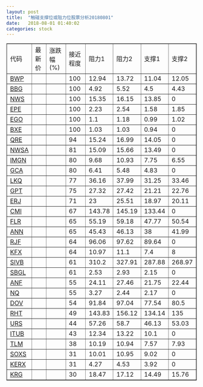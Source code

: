 ```yaml
---
layout: post
title:  "触碰支撑位或阻力位股票分析20180801"
date:   2018-08-01 01:40:02
categories: stock
---
```

<script type="text/javascript">
var stockList = []
stockList.push('gb_bwp');
stockList.push('gb_bbg');
stockList.push('gb_nws');
stockList.push('gb_epe');
stockList.push('gb_ego');
stockList.push('gb_bxe');
stockList.push('gb_qre');
stockList.push('gb_nwsa');
stockList.push('gb_imgn');
stockList.push('gb_gca');
stockList.push('gb_lkq');
stockList.push('gb_gpt');
stockList.push('gb_erj');
stockList.push('gb_cmi');
stockList.push('gb_flr');
stockList.push('gb_ann');
stockList.push('gb_rjf');
stockList.push('gb_kfx');
stockList.push('gb_sivb');
stockList.push('gb_sbgl');
stockList.push('gb_anf');
stockList.push('gb_nq');
stockList.push('gb_dov');
stockList.push('gb_rht');
stockList.push('gb_urs');
stockList.push('gb_itub');
stockList.push('gb_tlm');
stockList.push('gb_soxs');
stockList.push('gb_kerx');
stockList.push('gb_krg');
</script>
<table border="1">
 <tr>
 <td>代码</td>
 <td>最新价</td>
 <td>涨跌幅(%)</td>
 <td>接近程度</td>
 <td>阻力1</td>
 <td>阻力2</td>
 <td>支撑1</td>
 <td>支撑2</td>
</tr>
  <tr id="bwp" class="green">
  <td><a href="http://stock.finance.sina.com.cn/usstock/quotes/BWP.html" target="_blank">BWP</a></td><td></td><td></td><td>100</td><td>12.94</td><td>13.72</td><td>11.04</td><td>12.05</td></tr>
  <tr id="bbg" class="red">
  <td><a href="http://stock.finance.sina.com.cn/usstock/quotes/BBG.html" target="_blank">BBG</a></td><td></td><td></td><td>100</td><td>4.92</td><td>5.52</td><td>4.5</td><td>4.43</td></tr>
  <tr id="nws" class="red">
  <td><a href="http://stock.finance.sina.com.cn/usstock/quotes/NWS.html" target="_blank">NWS</a></td><td></td><td></td><td>100</td><td>15.35</td><td>16.15</td><td>13.85</td><td>0</td></tr>
  <tr id="epe" class="red">
  <td><a href="http://stock.finance.sina.com.cn/usstock/quotes/EPE.html" target="_blank">EPE</a></td><td></td><td></td><td>100</td><td>2.23</td><td>2.54</td><td>1.58</td><td>1.85</td></tr>
  <tr id="ego" class="red">
  <td><a href="http://stock.finance.sina.com.cn/usstock/quotes/EGO.html" target="_blank">EGO</a></td><td></td><td></td><td>100</td><td>1.1</td><td>1.18</td><td>0.99</td><td>1.02</td></tr>
  <tr id="bxe" class="green">
  <td><a href="http://stock.finance.sina.com.cn/usstock/quotes/BXE.html" target="_blank">BXE</a></td><td></td><td></td><td>100</td><td>1.03</td><td>1.03</td><td>0.94</td><td>0</td></tr>
  <tr id="qre" class="red">
  <td><a href="http://stock.finance.sina.com.cn/usstock/quotes/QRE.html" target="_blank">QRE</a></td><td></td><td></td><td>94</td><td>15.24</td><td>16.99</td><td>14.05</td><td>0</td></tr>
  <tr id="nwsa" class="red">
  <td><a href="http://stock.finance.sina.com.cn/usstock/quotes/NWSA.html" target="_blank">NWSA</a></td><td></td><td></td><td>81</td><td>15.09</td><td>15.66</td><td>13.49</td><td>0</td></tr>
  <tr id="imgn" class="red">
  <td><a href="http://stock.finance.sina.com.cn/usstock/quotes/IMGN.html" target="_blank">IMGN</a></td><td></td><td></td><td>80</td><td>9.68</td><td>10.93</td><td>7.75</td><td>6.55</td></tr>
  <tr id="gca" class="green">
  <td><a href="http://stock.finance.sina.com.cn/usstock/quotes/GCA.html" target="_blank">GCA</a></td><td></td><td></td><td>80</td><td>6.41</td><td>5.48</td><td>4.83</td><td>0</td></tr>
  <tr id="lkq" class="green">
  <td><a href="http://stock.finance.sina.com.cn/usstock/quotes/LKQ.html" target="_blank">LKQ</a></td><td></td><td></td><td>77</td><td>36.16</td><td>37.99</td><td>31.25</td><td>33.46</td></tr>
  <tr id="gpt" class="green">
  <td><a href="http://stock.finance.sina.com.cn/usstock/quotes/GPT.html" target="_blank">GPT</a></td><td></td><td></td><td>75</td><td>27.32</td><td>27.42</td><td>21.21</td><td>22.76</td></tr>
  <tr id="erj" class="green">
  <td><a href="http://stock.finance.sina.com.cn/usstock/quotes/ERJ.html" target="_blank">ERJ</a></td><td></td><td></td><td>71</td><td>23</td><td>25.51</td><td>18.97</td><td>20.11</td></tr>
  <tr id="cmi" class="red">
  <td><a href="http://stock.finance.sina.com.cn/usstock/quotes/CMI.html" target="_blank">CMI</a></td><td></td><td></td><td>67</td><td>143.78</td><td>145.19</td><td>133.44</td><td>0</td></tr>
  <tr id="flr" class="green">
  <td><a href="http://stock.finance.sina.com.cn/usstock/quotes/FLR.html" target="_blank">FLR</a></td><td></td><td></td><td>65</td><td>55.19</td><td>59.18</td><td>47.77</td><td>50.54</td></tr>
  <tr id="ann" class="red">
  <td><a href="http://stock.finance.sina.com.cn/usstock/quotes/ANN.html" target="_blank">ANN</a></td><td></td><td></td><td>65</td><td>45.43</td><td>46.13</td><td>38</td><td>41.99</td></tr>
  <tr id="rjf" class="green">
  <td><a href="http://stock.finance.sina.com.cn/usstock/quotes/RJF.html" target="_blank">RJF</a></td><td></td><td></td><td>64</td><td>96.06</td><td>97.62</td><td>89.64</td><td>0</td></tr>
  <tr id="kfx" class="green">
  <td><a href="http://stock.finance.sina.com.cn/usstock/quotes/KFX.html" target="_blank">KFX</a></td><td></td><td></td><td>64</td><td>10.97</td><td>11.1</td><td>7.4</td><td>8</td></tr>
  <tr id="sivb" class="red">
  <td><a href="http://stock.finance.sina.com.cn/usstock/quotes/SIVB.html" target="_blank">SIVB</a></td><td></td><td></td><td>61</td><td>310.2</td><td>327.91</td><td>287.88</td><td>268.97</td></tr>
  <tr id="sbgl" class="red">
  <td><a href="http://stock.finance.sina.com.cn/usstock/quotes/SBGL.html" target="_blank">SBGL</a></td><td></td><td></td><td>61</td><td>2.53</td><td>2.93</td><td>2.15</td><td>0</td></tr>
  <tr id="anf" class="red">
  <td><a href="http://stock.finance.sina.com.cn/usstock/quotes/ANF.html" target="_blank">ANF</a></td><td></td><td></td><td>55</td><td>24.11</td><td>27.46</td><td>21.75</td><td>22.44</td></tr>
  <tr id="nq" class="green">
  <td><a href="http://stock.finance.sina.com.cn/usstock/quotes/NQ.html" target="_blank">NQ</a></td><td></td><td></td><td>55</td><td>3.27</td><td>2.44</td><td>2.17</td><td>0</td></tr>
  <tr id="dov" class="green">
  <td><a href="http://stock.finance.sina.com.cn/usstock/quotes/DOV.html" target="_blank">DOV</a></td><td></td><td></td><td>54</td><td>91.84</td><td>97.04</td><td>77.54</td><td>80.5</td></tr>
  <tr id="rht" class="red">
  <td><a href="http://stock.finance.sina.com.cn/usstock/quotes/RHT.html" target="_blank">RHT</a></td><td></td><td></td><td>49</td><td>143.83</td><td>156.12</td><td>134.14</td><td>135</td></tr>
  <tr id="urs" class="green">
  <td><a href="http://stock.finance.sina.com.cn/usstock/quotes/URS.html" target="_blank">URS</a></td><td></td><td></td><td>44</td><td>57.26</td><td>58.7</td><td>46.13</td><td>53.03</td></tr>
  <tr id="itub" class="red">
  <td><a href="http://stock.finance.sina.com.cn/usstock/quotes/ITUB.html" target="_blank">ITUB</a></td><td></td><td></td><td>43</td><td>12.34</td><td>13.22</td><td>10.1</td><td>0</td></tr>
  <tr id="tlm" class="green">
  <td><a href="http://stock.finance.sina.com.cn/usstock/quotes/TLM.html" target="_blank">TLM</a></td><td></td><td></td><td>38</td><td>10.19</td><td>10.94</td><td>7.57</td><td>7.93</td></tr>
  <tr id="soxs" class="red">
  <td><a href="http://stock.finance.sina.com.cn/usstock/quotes/SOXS.html" target="_blank">SOXS</a></td><td></td><td></td><td>31</td><td>10.01</td><td>10.95</td><td>9.02</td><td>0</td></tr>
  <tr id="kerx" class="red">
  <td><a href="http://stock.finance.sina.com.cn/usstock/quotes/KERX.html" target="_blank">KERX</a></td><td></td><td></td><td>31</td><td>4.27</td><td>4.53</td><td>3.92</td><td>0</td></tr>
  <tr id="krg" class="red">
  <td><a href="http://stock.finance.sina.com.cn/usstock/quotes/KRG.html" target="_blank">KRG</a></td><td></td><td></td><td>30</td><td>18.47</td><td>17.12</td><td>14.49</td><td>15.76</td></tr>
</table>
